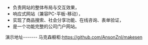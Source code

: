 - 负责网站的整体布局与交互效果，
- 响应式网站（兼容PC-平板-移动），
- 实现了商品搜索、社会分享功能、在线咨询、表单验证，
- 是一个功能完整的公司门户网站。


演示地址-------
马克森橱柜:https://github.com/AnsonZnl/makesen
